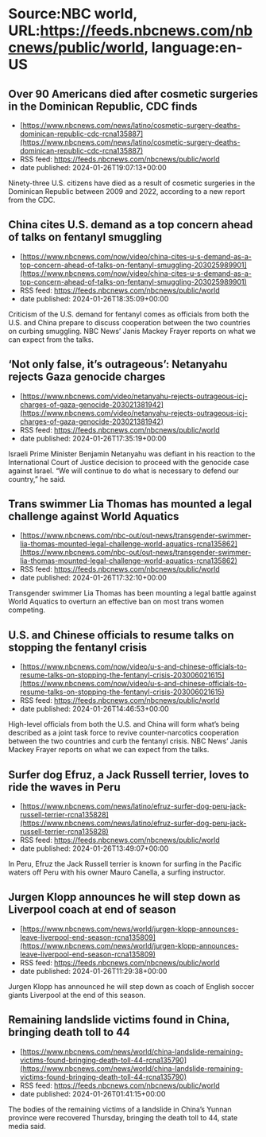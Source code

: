 # Source:NBC world, URL:https://feeds.nbcnews.com/nbcnews/public/world, language:en-US

## Over 90 Americans died after cosmetic surgeries in the Dominican Republic, CDC finds
 - [https://www.nbcnews.com/news/latino/cosmetic-surgery-deaths-dominican-republic-cdc-rcna135887](https://www.nbcnews.com/news/latino/cosmetic-surgery-deaths-dominican-republic-cdc-rcna135887)
 - RSS feed: https://feeds.nbcnews.com/nbcnews/public/world
 - date published: 2024-01-26T19:07:13+00:00

Ninety-three U.S. citizens have died as a result of cosmetic surgeries in the Dominican Republic between 2009 and 2022, according to a new report from the CDC.

## China cites U.S. demand as a top concern ahead of talks on fentanyl smuggling
 - [https://www.nbcnews.com/now/video/china-cites-u-s-demand-as-a-top-concern-ahead-of-talks-on-fentanyl-smuggling-203025989901](https://www.nbcnews.com/now/video/china-cites-u-s-demand-as-a-top-concern-ahead-of-talks-on-fentanyl-smuggling-203025989901)
 - RSS feed: https://feeds.nbcnews.com/nbcnews/public/world
 - date published: 2024-01-26T18:35:09+00:00

Criticism of the U.S. demand for fentanyl comes as officials from both the U.S. and China prepare to discuss cooperation between the two countries on curbing smuggling. NBC News’ Janis Mackey Frayer reports on what we can expect from the talks.

## ‘Not only false, it’s outrageous’: Netanyahu rejects Gaza genocide charges
 - [https://www.nbcnews.com/video/netanyahu-rejects-outrageous-icj-charges-of-gaza-genocide-203021381942](https://www.nbcnews.com/video/netanyahu-rejects-outrageous-icj-charges-of-gaza-genocide-203021381942)
 - RSS feed: https://feeds.nbcnews.com/nbcnews/public/world
 - date published: 2024-01-26T17:35:19+00:00

Israeli Prime Minister Benjamin Netanyahu was defiant in his reaction to the International Court of Justice decision to proceed with the genocide case against Israel. “We will continue to do what is necessary to defend our country,” he said.

## Trans swimmer Lia Thomas has mounted a legal challenge against World Aquatics
 - [https://www.nbcnews.com/nbc-out/out-news/transgender-swimmer-lia-thomas-mounted-legal-challenge-world-aquatics-rcna135862](https://www.nbcnews.com/nbc-out/out-news/transgender-swimmer-lia-thomas-mounted-legal-challenge-world-aquatics-rcna135862)
 - RSS feed: https://feeds.nbcnews.com/nbcnews/public/world
 - date published: 2024-01-26T17:32:10+00:00

Transgender swimmer Lia Thomas has been mounting a legal battle against World Aquatics to overturn an effective ban on most trans women competing.

## U.S. and Chinese officials to resume talks on stopping the fentanyl crisis
 - [https://www.nbcnews.com/now/video/u-s-and-chinese-officials-to-resume-talks-on-stopping-the-fentanyl-crisis-203006021615](https://www.nbcnews.com/now/video/u-s-and-chinese-officials-to-resume-talks-on-stopping-the-fentanyl-crisis-203006021615)
 - RSS feed: https://feeds.nbcnews.com/nbcnews/public/world
 - date published: 2024-01-26T14:46:53+00:00

High-level officials from both the U.S. and China will form what’s being described as a joint task force to revive counter-narcotics cooperation between the two countries and curb the fentanyl crisis. NBC News’ Janis Mackey Frayer reports on what we can expect from the talks.

## Surfer dog Efruz,  a Jack Russell terrier, loves to ride the waves in Peru
 - [https://www.nbcnews.com/news/latino/efruz-surfer-dog-peru-jack-russell-terrier-rcna135828](https://www.nbcnews.com/news/latino/efruz-surfer-dog-peru-jack-russell-terrier-rcna135828)
 - RSS feed: https://feeds.nbcnews.com/nbcnews/public/world
 - date published: 2024-01-26T13:49:07+00:00

In Peru, Efruz the Jack Russell terrier is known for surfing in the Pacific waters off Peru with his owner Mauro Canella, a surfing instructor.

## Jurgen Klopp announces he will step down as Liverpool coach at end of season
 - [https://www.nbcnews.com/news/world/jurgen-klopp-announces-leave-liverpool-end-season-rcna135809](https://www.nbcnews.com/news/world/jurgen-klopp-announces-leave-liverpool-end-season-rcna135809)
 - RSS feed: https://feeds.nbcnews.com/nbcnews/public/world
 - date published: 2024-01-26T11:29:38+00:00

Jurgen Klopp has announced he will step down as coach of English soccer giants Liverpool at the end of this season.

## Remaining landslide victims found in China, bringing death toll to 44
 - [https://www.nbcnews.com/news/world/china-landslide-remaining-victims-found-bringing-death-toll-44-rcna135790](https://www.nbcnews.com/news/world/china-landslide-remaining-victims-found-bringing-death-toll-44-rcna135790)
 - RSS feed: https://feeds.nbcnews.com/nbcnews/public/world
 - date published: 2024-01-26T01:41:15+00:00

The bodies of the remaining victims of a landslide in China’s Yunnan province were recovered Thursday, bringing the death toll to 44, state media said.

